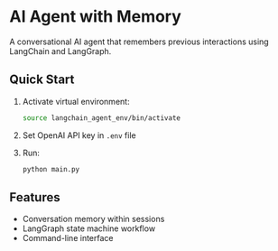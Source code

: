 # AI Agent with Memory

A conversational AI agent that remembers previous interactions using LangChain and LangGraph.

## Quick Start

1. Activate virtual environment:
   ```bash
   source langchain_agent_env/bin/activate
   ```

2. Set OpenAI API key in `.env` file

3. Run:
   ```bash
   python main.py
   ```

## Features

- Conversation memory within sessions
- LangGraph state machine workflow
- Command-line interface